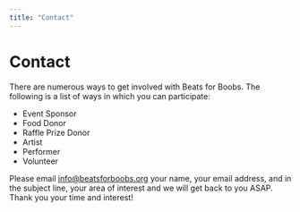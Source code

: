 ```yaml
---
title: "Contact"
---
```

# Contact

There are numerous ways to get involved with Beats for Boobs.  The following is a list of ways in which you can participate:

* Event Sponsor
* Food Donor
* Raffle Prize Donor
* Artist
* Performer
* Volunteer

Please email [info@beatsforboobs.org](info@beatsforboobs.org) your name, your email address, and in the subject line, your area of interest and we will get back to you ASAP.  Thank you  your time and interest!
